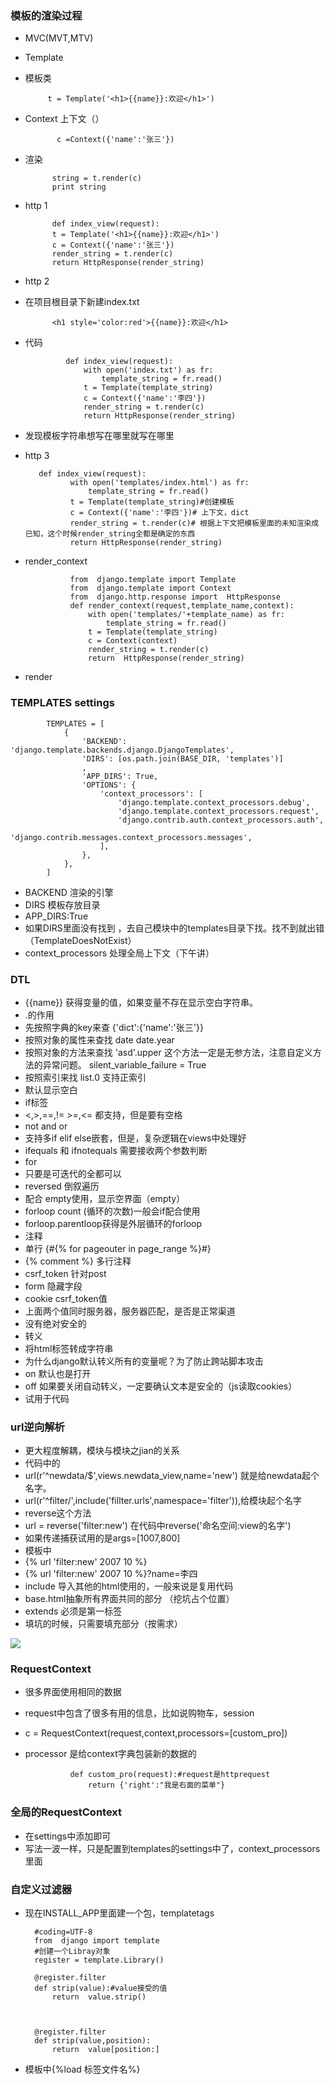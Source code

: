 ### 模板的渲染过程 ###
* MVC(MVT,MTV)
* Template
 * 模板类 


			t = Template('<h1>{{name}}:欢迎</h1>')
* Context 上下文（）
	
			 c =Context({'name':'张三'})
* 渲染

			string = t.render(c)	
			print string 
* http 1


			def index_view(request):
		    t = Template('<h1>{{name}}:欢迎</h1>')
		    c = Context({'name':'张三'})
		    render_string = t.render(c)
		    return HttpResponse(render_string) 
* http 2
 * 在项目根目录下新建index.txt 
 
			 <h1 style='color:red'>{{name}}:欢迎</h1>
 * 代码

				def index_view(request):
				    with open('index.txt') as fr:
				        template_string = fr.read()
				    t = Template(template_string)
				    c = Context({'name':'李四'})
				    render_string = t.render(c)
				    return HttpResponse(render_string)
 * 发现模板字符串想写在哪里就写在哪里
* http 3


			
		 def index_view(request):
		        with open('templates/index.html') as fr:
		            template_string = fr.read()
		        t = Template(template_string)#创建模板
		        c = Context({'name':'李四'})# 上下文，dict
		        render_string = t.render(c)# 根据上下文把模板里面的未知渲染成已知，这个时候render_string全都是确定的东西
		        return HttpResponse(render_string)
* render_context

			
				from  django.template import Template
				from  django.template import Context
				from  django.http.response import  HttpResponse
				def render_context(request,template_name,context):
				    with open('templates/'+template_name) as fr:
				        template_string = fr.read()
				    t = Template(template_string)
				    c = Context(context)
				    render_string = t.render(c)
				    return  HttpResponse(render_string)
* render

### TEMPLATES settings ###

	

			TEMPLATES = [
			    {
			        'BACKEND': 'django.template.backends.django.DjangoTemplates',
			        'DIRS': [os.path.join(BASE_DIR, 'templates')]
			        ,
			        'APP_DIRS': True,
			        'OPTIONS': {
			            'context_processors': [
			                'django.template.context_processors.debug',
			                'django.template.context_processors.request',
			                'django.contrib.auth.context_processors.auth',
			                'django.contrib.messages.context_processors.messages',
			            ],
			        },
			    },
			]
* BACKEND 渲染的引擎
* DIRS 模板存放目录
* APP_DIRS:True
 * 如果DIRS里面没有找到 ，去自己模块中的templates目录下找。找不到就出错（TemplateDoesNotExist）
* context_processors 处理全局上下文（下午讲）						 
 
### DTL ###
* {{name}} 获得变量的值，如果变量不存在显示空白字符串。
* .的作用
 * 先按照字典的key来查  {'dict':{'name':'张三'}}
 * 按照对象的属性来查找  date  date.year
 * 按照对象的方法来查找  'asd'.upper 这个方法一定是无参方法，注意自定义方法的异常问题。  silent_variable_failure = True
 * 按照索引来找   list.0 支持正索引
 * 默认显示空白  
* if标签
 * <,>,==,!= >=,<= 都支持，但是要有空格
 * not and or
 *  支持多if elif else嵌套，但是，复杂逻辑在views中处理好
 *  ifequals 和 ifnotequals 需要接收两个参数判断
* for 
 * 只要是可迭代的全都可以
 * reversed 倒叙遍历
 * 配合 empty使用，显示空界面（empty） 
 * forloop count (循环的次数)一般会if配合使用
 * forloop.parentloop获得是外层循环的forloop
* 注释
 * 单行 {#{% for pageouter in page_range %}#} 
 * {% comment %} 多行注释
* csrf_token 针对post
 * form 隐藏字段 
 * cookie csrf_token值
 *  上面两个值同时服务器，服务器匹配，是否是正常渠道
 * 没有绝对安全的
* 转义
 * 将html标签转成字符串 
 * 为什么django默认转义所有的变量呢？为了防止跨站脚本攻击
 * on 默认也是打开
 * off  如果要关闭自动转义，一定要确认文本是安全的（js读取cookies）
 * 试用于代码
### url逆向解析 ###
* 更大程度解耦，模块与模块之jian的关系
* 代码中的
 *   url(r'^newdata/$',views.newdata_view,name='new') 就是给newdata起个名字。
 *    url(r'^filter/',include('fillter.urls',namespace='filter')),给模块起个名字 
 * reverse这个方法 
 * url = reverse('filter:new')  在代码中reverse('命名空间:view的名字')
 * 如果传递捕获试用的是args=[1007,800]
* 模板中
 * {% url 'filter:new' 2007 10 %}    
 * {% url 'filter:new' 2007 10 %}?name=李四
 * include 导入其他的html使用的，一般来说是复用代码
 * base.html抽象所有界面共同的部分 （挖坑占个位置）
 * extends 必须是第一标签
 * 填坑的时候，只需要填充部分（按需求）

![](https://i.imgur.com/zH4TPug.png)
### RequestContext ###
* 很多界面使用相同的数据
* request中包含了很多有用的信息，比如说购物车，session 
* c = RequestContext(request,context,processors=[custom_pro])
* processor 是给context字典包装新的数据的

				def custom_pro(request):#request是httprequest
    				return {'right':"我是右面的菜单"}
### 全局的RequestContext ###
* 在settings中添加即可
* 写法一波一样，只是配置到templates的settings中了，context_processors里面


### 自定义过滤器 ###
* 现在INSTALL_APP里面建一个包，templatetags

		#coding=UTF-8
		from  django import template
		#创建一个Libray对象
		register = template.Library()
		
		@register.filter
		def strip(value):#value接受的值
		    return  value.strip()



		@register.filter
		def strip(value,position):
		    return  value[position:]
* 模板中{%load 标签文件名%}
